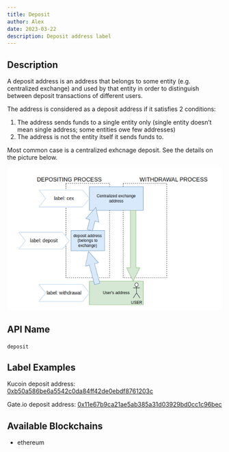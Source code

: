 ```yaml
---
title: Deposit
author: Alex
date: 2023-03-22
description: Deposit address label
---
```


## Description

A deposit address is an address that belongs to some entity (e.g. centralized exchange) and used by that entity in order to distinguish between deposit transactions of different users.

The address is considered as a deposit address if it satisfies 2 conditions:

1. The address sends funds to a single entity only (single entity doesn’t mean single address; some entities owe few addresses)
2. The address is not the entity itself it sends funds to.

Most common case is a centralized exhcnage deposit. See the details on the picture below.

![deposit_address](deposit-withdrawal.png)

## API Name

`deposit`

## Label Examples

Kucoin deposit address: [0xb50a586be6a5542c0da84ff42de0ebdf8761203c](https://etherscan.io/address/0xb50a586be6a5542c0da84ff42de0ebdf8761203c)

Gate.io deposit address: [0x11e67b9ca21ae5ab385a31d03929bd0cc1c96bec](https://etherscan.io/address/0x11e67b9ca21ae5ab385a31d03929bd0cc1c96bec)


## Available Blockchains

* ethereum
